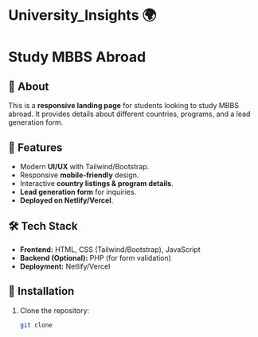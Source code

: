 # University_Insights 🌍
# Study MBBS Abroad  

## 📌 About
This is a **responsive landing page** for students looking to study MBBS abroad. It provides details about different countries, programs, and a lead generation form.

## 🚀 Features
- Modern **UI/UX** with Tailwind/Bootstrap.
- Responsive **mobile-friendly** design.
- Interactive **country listings & program details**.
- **Lead generation form** for inquiries.
- **Deployed on Netlify/Vercel**.

## 🛠️ Tech Stack
- **Frontend:** HTML, CSS (Tailwind/Bootstrap), JavaScript
- **Backend (Optional):** PHP (for form validation)
- **Deployment:** Netlify/Vercel

## 🔧 Installation
1. Clone the repository:
   ```sh
   git clone 
